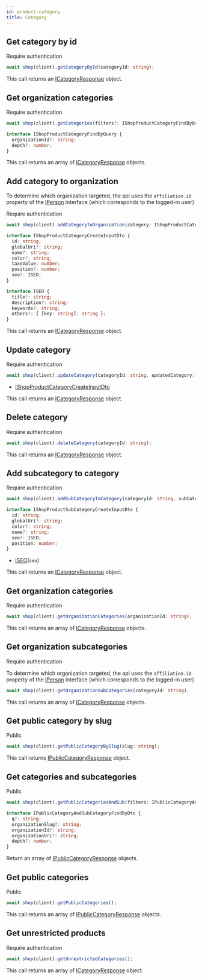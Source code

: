 ```yaml
---
id: product-category
title: Category
---
```


## Get category by id

<span class="badge badge--warning">Require authentication</span>

```ts
await shop(client).getCategoryById(categoryId: string);
```

This call returns an [ICategoryResponse](../shop-types#icategoryresponse) object.

## Get organization categories

<span class="badge badge--warning">Require authentication</span>

```ts
await shop(client).getCategories(filters?: IShopProductCategoryFindByQuery);
```

```ts
interface IShopProductCategoryFindByQuery {
  organizationId?: string;
  depth?: number;
}
```

This call returns an array of [ICategoryResponse](../shop-types#icategoryresponse) objects.

## Add category to organization

To determine which organization targeted, the api uses the `affiliation.id` property of the [IPerson](../person-types#iperson) interface (which corresponds to the logged-in user)

<span class="badge badge--warning">Require authentication</span>

```ts
await shop(client).addCategoryToOrganization(category: IShopProductCategoryCreateInputDto);
```

```ts
interface IShopProductCategoryCreateInputDto {
  id: string;
  globalUri?: string;
  name?: string;
  color?: string;
  taxeValue: number;
  position?: number;
  seo?: ISEO;
}

interface ISEO {
  title?: string;
  description?: string;
  keywords?: string;
  others?: { [key: string]: string };
}
```

This call returns an [ICategoryResponse](../shop-types#icategoryresponse) object.

## Update category

<span class="badge badge--warning">Require authentication</span>

```ts
await shop(client).updateCategory(categoryId: string, updatedCategory: Partial<IShopProductCategoryCreateInputDto>);
```
- [IShopProductCategoryCreateInputDto](#add-category-to-organization)

This call returns an [ICategoryResponse](../shop-types#icategoryresponse) object.

## Delete category

<span class="badge badge--warning">Require authentication</span>

```ts
await shop(client).deleteCategory(categoryId: string);
```

This call returns an [ICategoryResponse](../shop-types#icategoryresponse) object.

## Add subcategory to category

<span class="badge badge--warning">Require authentication</span>

```ts
await shop(client).addSubCategoryToCategory(categoryId: string, subCategory: IShopProductSubCategoryCreateInputDto);
```

```ts
interface IShopProductSubCategoryCreateInputDto {
  id: string;
  globalUri?: string;
  color?: string;
  name?: string;
  seo?: ISEO;
  position: number;
}
```

- [ISEO](#add-category-to-organization)(`seo`)

This call returns an [ICategoryResponse](../shop-types#icategoryresponse) object.

## Get organization categories

<span class="badge badge--warning">Require authentication</span>

```ts
await shop(client).getOrganizationCategories(organizationId: string);
```

This call returns an array of [ICategoryResponse](../shop-types#icategoryresponse) objects.


## Get organization subcategories

<span class="badge badge--warning">Require authentication</span>

To determine which organization targeted, the api uses the `affiliation.id` property of the [IPerson](../person-types#iperson) interface (which corresponds to the logged-in user)

```ts
await shop(client).getOrganizationSubCategories(categoryId: string);
```

This call returns an array of [ICategoryResponse](../shop-types#icategoryresponse) objects.

## Get public category by slug

<span class="badge badge--success">Public</span>

```ts
await shop(client).getPublicCategoryBySlug(slug: string);
```

This call returns [IPublicCategoryResponse](../shop-types#ipubliccategoryresponse) object.

## Get categories and subcategories

<span class="badge badge--success">Public</span>

```ts
await shop(client).getPublicCategoriesAndSub(filters: IPublicCategoryAndSubCategoryFindByDto);
```

```ts
interface IPublicCategoryAndSubCategoryFindByDto {
  q?: string;
  organizationSlug?: string;
  organizationId?: string;
  organizationUri?: string;
  depth?: number;
}
```

Return an array of [IPublicCategoryResponse](../shop-types#ipubliccategoryresponse) objects.

## Get public categories

<span class="badge badge--success">Public</span>

```ts
await shop(client).getPublicCategories();
```

This call returns an array of [IPublicCategoryResponse](../shop-types#ipubliccategoryresponse) objects.

## Get unrestricted products

<span class="badge badge--warning">Require authentication</span>

```ts
await shop(client).getUnrestrictedCategories();
```

This call returns an array of [ICategoryResponse](../shop-types#icategoryresponse) object.

